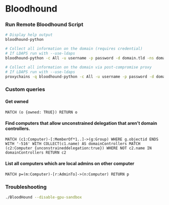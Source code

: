 # Bloodhound

### **Run Remote Bloodhound Script** <a href="#bkmrk-run-remote-bloodhoun" id="bkmrk-run-remote-bloodhoun"></a>

```bash
# Display help output
bloodhound-python

# Collect all information on the domain (requires credential)
# If LDAPS run with --use-ldaps
bloodhound-python -c All -u username -p password -d domain.tld -ns domain-controller-ip

# Collect all information on the domain via post-compromise proxy
# If LDAPS run with --use-ldaps
proxychains -q bloodhound-python -c All -u username -p password -d domain.tld -ns omain-controller-ip --dns-tcp
```



### Custom queries

#### Get owned

```
MATCH (o {owned: TRUE}) RETURN o
```

#### Find computers that allow unconstrained delegation that aren’t domain controllers.

```
MATCH (c1:Computer)-[:MemberOf*1..]->(g:Group) WHERE g.objectid ENDS WITH '-516' WITH COLLECT(c1.name) AS domainControllers MATCH (c2:Computer {unconstraineddelegation:true}) WHERE NOT c2.name IN domainControllers RETURN c2
```

#### List all computers which are local admins on other computer

```
MATCH p=(m:Computer)-[r:AdminTo]->(n:Computer) RETURN p
```



### Troubleshooting

```bash
./BloodHound --disable-gpu-sandbox
```
